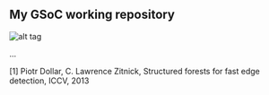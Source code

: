 My GSoC working repository 
--------------------------

![alt tag](/motivation.png)

...

[1] Piotr Dollar, C. Lawrence Zitnick, Structured forests for fast edge detection, ICCV, 2013
